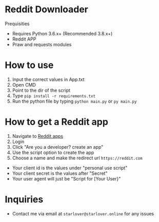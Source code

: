 # Reddit Downloader

Prequisities 
- Requires Python 3.6.x+ (Recommended 3.8.x+)
- Reddit APP
- Praw and requests modules

# How to use
1. Input the correct values in App.txt
2. Open CMD
3. Point to the dir of the script
4. Type `pip install -r requirements.txt`
5. Run the python file by typing `python main.py` or  `py main.py`

# How to get a Reddit app
1. Navigate to [Reddit apps](https://www.reddit.com/prefs/apps)
2. Login 
3. Click "Are you a developer? create an app"
4. Use the script option to create the app
5. Choose a name and make the redirect url `https://reddit.com`
- Your client id is the values under "personal use script"
- Your client secret is the values after "Secret"
- Your user agent will just be "Script for [Your User}"

# Inquiries
- Contact me via email at `starlover@starlover.online` for any issues



